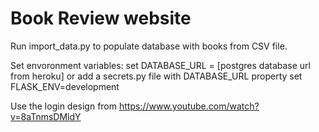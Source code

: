 # Book Review website

Run import_data.py to populate database with books from CSV file. 

Set envoronment variables:
set DATABASE_URL = [postgres database url from heroku] or add a secrets.py file with DATABASE_URL property
set FLASK_ENV=development

Use the login design from https://www.youtube.com/watch?v=8aTnmsDMldY
